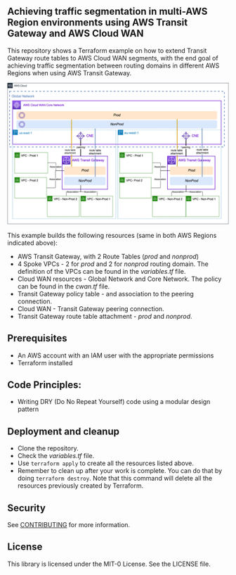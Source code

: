 ## Achieving traffic segmentation in multi-AWS Region environments using AWS Transit Gateway and AWS Cloud WAN

This repository shows a Terraform example on how to extend Transit Gateway route tables to AWS Cloud WAN segments, with the end goal of achieving traffic segmentation between routing domains in different AWS Regions when using AWS Transit Gateway. 

![Architecture](./image/architectures.png)

This example builds the following resources (same in both AWS Regions indicated above):

* AWS Transit Gateway, with 2 Route Tables (*prod* and *nonprod*)
* 4 Spoke VPCs - 2 for *prod* and 2 for *nonprod* routing domain. The definition of the VPCs can be found in the *variables.tf* file.
* Cloud WAN resources - Global Network and Core Network. The policy can be found in the *cwan.tf* file.
* Transit Gateway policy table - and association to the peering connection.
* Cloud WAN - Transit Gateway peering connection.
* Transit Gateway route table attachment - *prod* and *nonprod*.

## Prerequisites
* An AWS account with an IAM user with the appropriate permissions
* Terraform installed

## Code Principles:
* Writing DRY (Do No Repeat Yourself) code using a modular design pattern

## Deployment and cleanup
* Clone the repository.
* Check the *variables.tf* file.
* Use `terraform apply` to create all the resources listed above.
* Remember to clean up after your work is complete. You can do that by doing `terraform destroy`. Note that this command will delete all the resources previously created by Terraform.

## Security

See [CONTRIBUTING](CONTRIBUTING.md#security-issue-notifications) for more information.

## License

This library is licensed under the MIT-0 License. See the LICENSE file.